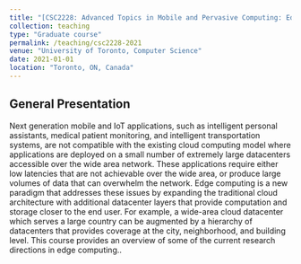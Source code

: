```yaml
---
title: "[CSC2228: Advanced Topics in Mobile and Pervasive Computing: Edge Computing](http://www.cs.toronto.edu/~delara/courses/csc2228/)"
collection: teaching
type: "Graduate course"
permalink: /teaching/csc2228-2021
venue: "University of Toronto, Computer Science"
date: 2021-01-01
location: "Toronto, ON, Canada"
---
```


## General Presentation
Next generation mobile and IoT applications, such as intelligent personal assistants, medical patient monitoring, and intelligent transportation systems, are not compatible with the existing cloud computing model where applications are deployed on a small number of extremely large datacenters accessible over the wide area network. These applications require either low latencies that are not achievable over the wide area, or produce large volumes of data that can overwhelm the network. Edge computing is a new paradigm that addresses these issues by expanding the traditional cloud architecture with additional datacenter layers that provide computation and storage closer to the end user. For example, a wide-area cloud datacenter which serves a large country can be augmented by a hierarchy of datacenters that provides coverage at the city, neighborhood, and building level. This course provides an overview of some of the current research directions in edge computing..

